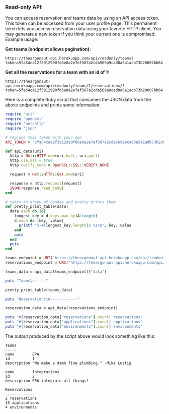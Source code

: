 ### Read-only API:

You can access reservation and teams data by using an API access token. This token can be accessed from your user profile page. This permanent token lets you access reservation data using your favorite HTTP client. You may generate a new token if you think your current one is compromised. Example usage:

**Get teams (endpoint allows pagination):**

```
https://theargonaut-api.herokuapp.com/api/readonly/teams?token=5fa54ca12f3912990fd6e0a2e7ef587a2cda569a9cad0a5a1adb73b20007bb64
```

**Get all the reservations for a team with an id of 1:**

```
https://theargonaut-api.herokuapp.com/api/readonly/teams/1/reservations/?token=5fa54ca12f3912990fd6e0a2e7ef587a2cda569a9cad0a5a1adb73b20007bb64
```

Here is a complete Ruby script that consumes the JSON data from the above endpoints and prints some information:

```ruby
require 'uri'
require 'openssl'
require 'net/http'
require 'json'

# replace this token with your own
API_TOKEN = "5fa54ca12f3912990fd6e0a2e7ef587a2cda569a9cad0a5a1adb73b20007bb64".freeze

def api_data(uri)
  http = Net::HTTP.new(uri.host, uri.port)
  http.use_ssl = true
  http.verify_mode = OpenSSL::SSL::VERIFY_NONE

  request = Net::HTTP::Get.new(uri)

  response = http.request(request)
  JSON(response.read_body)
end

# takes an array of hashes and pretty prints them
def pretty_print_table(data)
  data.each do |d|
    longest_key = d.keys.max_by(&:length)
    d.each do |key, value|
      printf "%-#{longest_key.length}s %s\n", key, value
    end
    puts
  end
  puts
end

teams_endpoint = URI("https://theargonaut-api.herokuapp.com/api/readonly/teams?token=#{API_TOKEN}")
reservations_endpoint = URI("https://theargonaut-api.herokuapp.com/api/readonly/teams/1/reservations?token=#{API_TOKEN}")

teams_data = api_data(teams_endpoint)["data"]

puts "Teams\n-----"

pretty_print_table(teams_data)

puts "Reservations\n------------"

reservation_data = api_data(reservations_endpoint)

puts "#{reservation_data["reservations"].count} reservations"
puts "#{reservation_data["applications"].count} applications"
puts "#{reservation_data["environments"].count} environments"
```

The output produced by the script above would look something like this:

```
Teams
-----
name        EPA
id          1
description "We make a damn fine plumbing." -Mike Lustig

name        Integrations
id          2
description EPA integrate all things!

Reservations
------------
2 reservations
15 applications
4 environments
```

